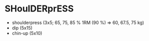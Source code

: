 # SHoulDERprESS
* shoulderpress (3x5; 65, 75, 85 % 1RM (90 %) => 60, 67.5, 75 kg)
* dip (5x15)
* chin-up (5x10)
